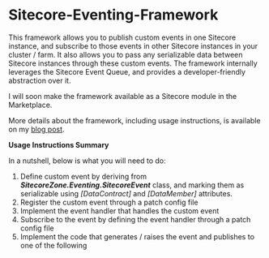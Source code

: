 Sitecore-Eventing-Framework
=========================

This framework allows you to publish custom events in one Sitecore instance, and subscribe to those events in other Sitecore instances in your cluster / farm. It also allows you to pass any serializable data between Sitecore instances through these custom events. The framework internally leverages the Sitecore Event Queue, and provides a developer-friendly abstraction over it.

I will soon make the framework available as a Sitecore module in the Marketplace.

More details about the framework, including usage instructions, is available on my [blog post](https://thesitecorezone.wordpress.com/2015/10/12/custom-events-in-sitecore/).

**Usage Instructions Summary**

In a nutshell, below is what you will need to do:

 1. Define custom event by deriving from ***SitecoreZone.Eventing.SitecoreEvent*** class, and marking them as serializable using *[DataContract]* and *[DataMember]* attributes.
 2. Register the custom event through a patch config file
 3. Implement the event handler that handles the custom event
 4. Subscribe to the event by defining the event handler through a patch config file
 5. Implement the code that generates / raises the event and publishes to one of the following

